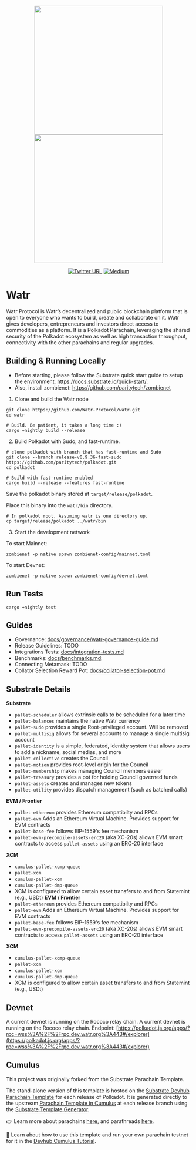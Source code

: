 <p align="center">
	<a href="https://www.watr.org/">
		<img src="https://user-images.githubusercontent.com/23270067/213279777-545afe00-7353-47d8-a6f1-657490e39665.svg" width="350"/>
	<a href="https://www.watr.org/">
		<img src="https://user-images.githubusercontent.com/23270067/213279777-545afe00-7353-47d8-a6f1-657490e39665.svg" width="350"/>
	</a>
</p>

<div align="center">
	
[![Twitter URL](https://img.shields.io/twitter/url?style=social&url=https%3A%2F%2Ftwitter.com%WatrProtocol)](https://twitter.com/WatrProtocol)
[![Medium](https://img.shields.io/badge/Medium-gray?logo=medium)](https://medium.com/watr-protocol)

</div>

# Watr
Watr Protocol is Watr’s decentralized and public blockchain platform that is open to everyone who wants to build, create and collaborate on it. Watr gives developers, entrepreneurs and investors direct access to commodities as a platform.
It is a Polkadot Parachain, leveraging the shared security of the Polkadot ecosystem as well as high transaction throughput, connectivity with the other parachains and regular upgrades.

## Building & Running Locally

- Before starting, please follow the Substrate quick start guide to setup the environment. https://docs.substrate.io/quick-start/.
- Also, install zombienet: https://github.com/paritytech/zombienet

1. Clone and build the Watr node
```
git clone https://github.com/Watr-Protocol/watr.git
cd watr

# Build. Be patient, it takes a long time :)
cargo +nightly build --release
```

2. Build Polkadot with Sudo, and fast-runtime. 

```
# clone polkadot with branch that has fast-runtime and Sudo 
git clone --branch release-v0.9.36-fast-sudo https://github.com/paritytech/polkadot.git
cd polkadot

# Build with fast-runtime enabled
cargo build --release --features fast-runtime
``` 

Save the polkadot binary stored at `target/release/polkadot`.

Place this binary into the `watr/bin` directory.

```
# In polkadot root. Assuming watr is one directory up.
cp target/release/polkadot ../watr/bin
```

3. Start the development network

To start Mainnet:
```
zombienet -p native spawn zombienet-config/mainnet.toml
```

To start Devnet:
```
zombienet -p native spawn zombienet-config/devnet.toml
```

## Run Tests
```
cargo +nightly test
```

## Guides
- Governance: [docs/governance/watr-governance-guide.md](docs/governance/watr-governance-guide.md)
- Release Guidelines: TODO
- Integrations Tests: [docs/integration-tests.md](docs/integration-tests.md)
- Benchmarks: [docs/benchmarks.md](docs/benchmarks.md):
- Connecting Metamask: TODO
- Collator Selection Reward Pot: [docs/collator-selection-pot.md](docs/collator-selection-pot.md)

## Substrate Details
**Substrate**
- `pallet-scheduler` allows extrinsic calls to be scheduled for a later time
- `pallet-balances` maintains the native Watr currency
- `pallet-sudo` provides a single Root-privileged account. Will be removed
- `pallet-multisig` allows for several accounts to manage a single multisig account
- `pallet-identity` is a simple, federated, identity system that allows users to add a nickname, social medias, and more
- `pallet-collective` creates the Council
- `pallet-motion` provides root-level origin for the Council
- `pallet-membership` makes managing Council members easier
- `pallet-treasury` provides a pot for holding Council governed funds
- `pallet-assets` creates and manages new tokens
- `pallet-utility` provides dispatch management (such as batched calls)

**EVM / Frontier**
- `pallet-ethereum` provides Ethereum compatibilty and RPCs
- `pallet-evm` Adds an Ethereum Virtual Machine. Provides support for EVM contracts
- `pallet-base-fee` follows EIP-1559's fee mechanism
- `pallet-evm-precompile-assets-erc20` (aka XC-20s) allows EVM smart contracts to access `pallet-assets` using an ERC-20 interface
  
**XCM**
- `cumulus-pallet-xcmp-queue`
- `pallet-xcm`
- `cumulus-pallet-xcm`
- `cumulus-pallet-dmp-queue`
- XCM is configured to allow certain asset transfers to and from Statemint (e.g., USDt)
**EVM / Frontier**
- `pallet-ethereum` provides Ethereum compatibilty and RPCs
- `pallet-evm` Adds an Ethereum Virtual Machine. Provides support for EVM contracts
- `pallet-base-fee` follows EIP-1559's fee mechanism
- `pallet-evm-precompile-assets-erc20` (aka XC-20s) allows EVM smart contracts to access `pallet-assets` using an ERC-20 interface
  
**XCM**
- `cumulus-pallet-xcmp-queue`
- `pallet-xcm`
- `cumulus-pallet-xcm`
- `cumulus-pallet-dmp-queue`
- XCM is configured to allow certain asset transfers to and from Statemint (e.g., USDt)

## Devnet
A current devnet is running on the Rococo relay chain.
A current devnet is running on the Rococo relay chain.
Endpoint: [https://polkadot.js.org/apps/?rpc=wss%3A%2F%2Frpc.dev.watr.org%3A443#/explorer](https://polkadot.js.org/apps/?rpc=wss%3A%2F%2Frpc.dev.watr.org%3A443#/explorer)

## Cumulus
This project was originally forked from the Substrate Parachain Template.

The stand-alone version of this template is hosted on the
[Substrate Devhub Parachain Template](https://github.com/substrate-developer-hub/substrate-parachain-template/)
for each release of Polkadot. It is generated directly to the upstream
[Parachain Template in Cumulus](https://github.com/paritytech/cumulus/tree/master/parachain-template)
at each release branch using the
[Substrate Template Generator](https://github.com/paritytech/substrate-template-generator/).

👉 Learn more about parachains [here](https://wiki.polkadot.network/docs/learn-parachains), and
parathreads [here](https://wiki.polkadot.network/docs/learn-parathreads).


🧙 Learn about how to use this template and run your own parachain testnet for it in the
[Devhub Cumulus Tutorial](https://docs.substrate.io/tutorials/v3/cumulus/start-relay/).
